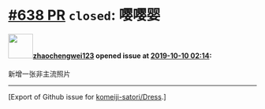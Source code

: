 # [\#638 PR](https://github.com/komeiji-satori/Dress/pull/638) `closed`: 嘤嘤婴

#### <img src="https://avatars.githubusercontent.com/u/32730847?u=2d80951e516135de62bb30a0621c62e1990695c0&v=4" width="50">[zhaochengwei123](https://github.com/zhaochengwei123) opened issue at [2019-10-10 02:14](https://github.com/komeiji-satori/Dress/pull/638):

新增一张非主流照片




-------------------------------------------------------------------------------



[Export of Github issue for [komeiji-satori/Dress](https://github.com/komeiji-satori/Dress).]
